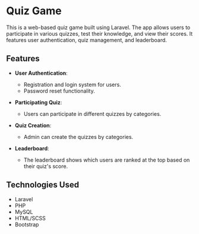 # Quiz Game
This is a web-based quiz game built using Laravel. The app allows users to participate in various quizzes, test their knowledge, and view their scores. It features user authentication, quiz management, and leaderboard.

## Features
- **User Authentication**: 
  - Registration and login system for users.
  - Password reset functionality.

- **Participating Quiz**: 
  - Users can participate in different quizzes by categories.

- **Quiz Creation**: 
  - Admin can create the quizzes by categories.

- **Leaderboard**: 
  - The leaderboard shows which users are ranked at the top based on their quiz's score.

## Technologies Used
- Laravel
- PHP
- MySQL
- HTML/SCSS
- Bootstrap
